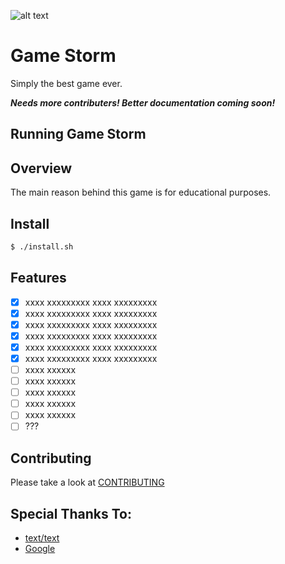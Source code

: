 ![alt text](logo.png "Game Storm")

# Game Storm

Simply the best game ever.

***Needs more contributers! Better documentation coming soon!***

## Running Game Storm


## Overview

The main reason behind this game is for educational purposes.

## Install

```sh
$ ./install.sh
```

## Features

- [x] xxxx xxxxxxxxx xxxx xxxxxxxxx
- [x] xxxx xxxxxxxxx xxxx xxxxxxxxx
- [x] xxxx xxxxxxxxx xxxx xxxxxxxxx
- [x] xxxx xxxxxxxxx xxxx xxxxxxxxx
- [x] xxxx xxxxxxxxx xxxx xxxxxxxxx
- [x] xxxx xxxxxxxxx xxxx xxxxxxxxx
- [ ] xxxx xxxxxx
- [ ] xxxx xxxxxx
- [ ] xxxx xxxxxx
- [ ] xxxx xxxxxx
- [ ] xxxx xxxxxx
- [ ] ???

<!--
## Example

```
```
-->

## Contributing

Please take a look at [CONTRIBUTING](docs/CONTRIBUTING.md)

## Special Thanks To:

- [text/text](https://site.example)
- [Google](http://www.google.com)

